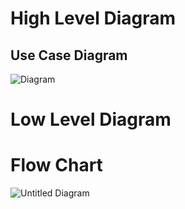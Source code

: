 # High Level Diagram
## Use Case Diagram
![Diagram](https://user-images.githubusercontent.com/98962050/153560894-0ad90b8e-a4b2-45ad-b322-6780b2e07450.jpg)


# Low Level Diagram
# Flow Chart
![Untitled Diagram](https://user-images.githubusercontent.com/98962050/153557431-6bb87bc0-2b6a-49be-96b8-bed6ce6a0849.jpg)

